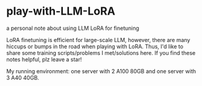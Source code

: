 # play-with-LLM-LoRA
a personal note about using LLM LoRA for finetuning

LoRA finetuning is efficient for large-scale LLM, however, there are many hiccups or bumps in the road when playing with LoRA. Thus, I'd like to share some training scripts/problems I met/solutions here. If you find these notes helpful, plz leave a star!


My running environment: one server with 2 A100 80GB and one server with 3 A40 40GB.
